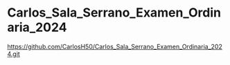 # Carlos_Sala_Serrano_Examen_Ordinaria_2024

https://github.com/CarlosH50/Carlos_Sala_Serrano_Examen_Ordinaria_2024.git

